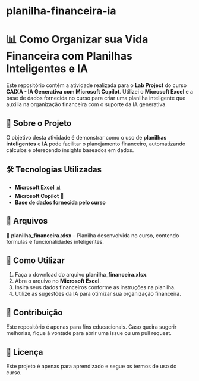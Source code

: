 # planilha-financeira-ia

# 📊 Como Organizar sua Vida Financeira com Planilhas Inteligentes e IA  

Este repositório contém a atividade realizada para o **Lab Project** do curso **CAIXA - IA Generativa com Microsoft Copilot**. Utilizei o **Microsoft Excel** e a base de dados fornecida no curso para criar uma planilha inteligente que auxilia na organização financeira com o suporte da IA generativa.  

## 📌 Sobre o Projeto  

O objetivo desta atividade é demonstrar como o uso de **planilhas inteligentes** e **IA** pode facilitar o planejamento financeiro, automatizando cálculos e oferecendo insights baseados em dados.  

## 🛠️ Tecnologias Utilizadas  

- **Microsoft Excel** 📊  
- **Microsoft Copilot** 🤖  
- **Base de dados fornecida pelo curso**  

## 📂 Arquivos  

📁 **planilha_financeira.xlsx** – Planilha desenvolvida no curso, contendo fórmulas e funcionalidades inteligentes.  

## 🚀 Como Utilizar  

1. Faça o download do arquivo **planilha_financeira.xlsx**.  
2. Abra o arquivo no **Microsoft Excel**.  
3. Insira seus dados financeiros conforme as instruções na planilha.  
4. Utilize as sugestões da IA para otimizar sua organização financeira.  

## 📢 Contribuição  

Este repositório é apenas para fins educacionais. Caso queira sugerir melhorias, fique à vontade para abrir uma issue ou um pull request.  

## 📜 Licença  

Este projeto é apenas para aprendizado e segue os termos de uso do curso.  
